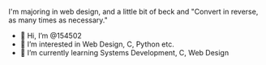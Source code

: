 



I'm majoring in web design, and a little bit of beck and
"Convert in reverse, as many times as necessary."

- 👋 Hi, I’m @154502
- 👀 I’m interested in Web Design, C, Python etc.
- 🌱 I’m currently learning Systems Development, C, Web Design

